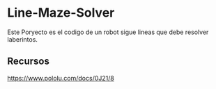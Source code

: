 # Line-Maze-Solver
Este Poryecto es el codigo de un robot sigue lineas que debe resolver laberintos.
## Recursos
https://www.pololu.com/docs/0J21/8
